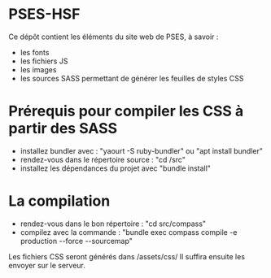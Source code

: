 # PSES-HSF

Ce dépôt contient les éléments du site web de PSES, à savoir :
- les fonts
- les fichiers JS
- les images
- les sources SASS permettant de générer les feuilles de styles CSS

Prérequis pour compiler les CSS à partir des SASS
=================================================
- installez bundler avec : "yaourt -S ruby-bundler" ou "apt install bundler"
- rendez-vous dans le répertoire source : "cd /src"
- installez les dépendances du projet avec "bundle install"

La compilation
==============
- rendez-vous dans le bon répertoire : "cd src/compass"
- compilez avec la commande : "bundle exec compass compile -e production --force --sourcemap"

Les fichiers CSS seront générés dans /assets/css/
Il suffira ensuite les envoyer sur le serveur.
